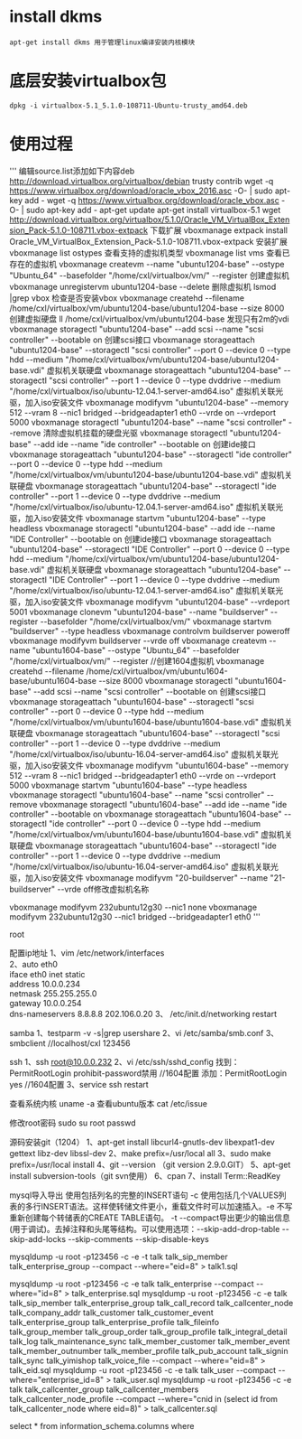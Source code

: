# install dkms
    apt-get install dkms 用于管理linux编译安装内核模块
# 底层安装virtualbox包
    dpkg -i virtualbox-5.1_5.1.0-108711-Ubuntu-trusty_amd64.deb 

# 使用过程
'''
编辑source.list添加如下内容deb http://download.virtualbox.org/virtualbox/debian trusty contrib
wget -q https://www.virtualbox.org/download/oracle_vbox_2016.asc -O- | sudo apt-key add -
wget -q https://www.virtualbox.org/download/oracle_vbox.asc -O- | sudo apt-key add -
apt-get update
apt-get install virtualbox-5.1
wget http://download.virtualbox.org/virtualbox/5.1.0/Oracle_VM_VirtualBox_Extension_Pack-5.1.0-108711.vbox-extpack 下载扩展
vboxmanage extpack install Oracle_VM_VirtualBox_Extension_Pack-5.1.0-108711.vbox-extpack 安装扩展 
vboxmanage list ostypes 查看支持的虚拟机类型
vboxmanage list vms 查看已存在的虚拟机
vboxmanage createvm --name "ubuntu1204-base" --ostype "Ubuntu_64" --basefolder "/home/cxl/virtualbox/vm/" --register 创建虚拟机
vboxmanage unregistervm ubuntu1204-base --delete 删除虚拟机
lsmod |grep vbox 检查是否安装vbox
vboxmanage createhd --filename /home/cxl/virtualbox/vm/ubuntu1204-base/ubuntu1204-base --size 8000 创建虚拟硬盘
ll /home/cxl/virtualbox/vm/ubuntu1204-base 发现只有2m的vdi 
vboxmanage storagectl "ubuntu1204-base" --add scsi  --name "scsi controller" --bootable on  创建scsi接口
vboxmanage storageattach "ubuntu1204-base" --storagectl "scsi controller" --port 0 --device 0 --type hdd --medium "/home/cxl/virtualbox/vm/ubuntu1204-base/ubuntu1204-base.vdi" 虚拟机关联硬盘
vboxmanage storageattach "ubuntu1204-base" --storagectl "scsi controller" --port 1 --device 0 --type dvddrive --medium "/home/cxl/virtualbox/iso/ubuntu-12.04.1-server-amd64.iso" 虚拟机关联光驱，加入iso安装文件
vboxmanage modifyvm "ubuntu1204-base" --memory 512 --vram 8 --nic1 bridged --bridgeadapter1 eth0 --vrde on --vrdeport 5000
vboxmanage storagectl "ubuntu1204-base" --name "scsi controller" --remove 清除虚拟机挂载的硬盘光驱
vboxmanage storagectl "ubuntu1204-base" --add ide  --name "ide controller" --bootable on  创建ide接口
vboxmanage storageattach "ubuntu1204-base" --storagectl "ide controller" --port 0 --device 0 --type hdd --medium "/home/cxl/virtualbox/vm/ubuntu1204-base/ubuntu1204-base.vdi" 虚拟机关联硬盘
vboxmanage storageattach "ubuntu1204-base" --storagectl "ide controller" --port 1 --device 0 --type dvddrive --medium "/home/cxl/virtualbox/iso/ubuntu-12.04.1-server-amd64.iso" 虚拟机关联光驱，加入iso安装文件
vboxmanage startvm "ubuntu1204-base" --type headless
vboxmanage storagectl "ubuntu1204-base" --add ide  --name "IDE Controller" --bootable on  创建ide接口
vboxmanage storageattach "ubuntu1204-base" --storagectl "IDE Controller" --port 0 --device 0 --type hdd --medium "/home/cxl/virtualbox/vm/ubuntu1204-base/ubuntu1204-base.vdi" 虚拟机关联硬盘
vboxmanage storageattach "ubuntu1204-base" --storagectl "IDE Controller" --port 1 --device 0 --type dvddrive --medium "/home/cxl/virtualbox/iso/ubuntu-12.04.1-server-amd64.iso" 虚拟机关联光驱，加入iso安装文件
vboxmanage modifyvm "ubuntu1204-base" --vrdeport 5001
vboxmanage clonevm "ubuntu1204-base" --name "buildserver" --register --basefolder "/home/cxl/virtualbox/vm/" 
vboxmanage startvm "buildserver" --type headless
vboxmanage controlvm buildserver poweroff
vboxmanage modifyvm buildserver --vrde off
vboxmanage createvm --name "ubuntu1604-base" --ostype "Ubuntu_64" --basefolder "/home/cxl/virtualbox/vm/" --register  //创建1604虚拟机
vboxmanage createhd --filename /home/cxl/virtualbox/vm/ubuntu1604-base/ubuntu1604-base --size 8000
vboxmanage storagectl "ubuntu1604-base" --add scsi  --name "scsi controller" --bootable on  创建scsi接口
vboxmanage storageattach "ubuntu1604-base" --storagectl "scsi controller" --port 0 --device 0 --type hdd --medium "/home/cxl/virtualbox/vm/ubuntu1604-base/ubuntu1604-base.vdi" 虚拟机关联硬盘
vboxmanage storageattach "ubuntu1604-base" --storagectl "scsi controller" --port 1 --device 0 --type dvddrive --medium "/home/cxl/virtualbox/iso/ubuntu-16.04-server-amd64.iso" 虚拟机关联光驱，加入iso安装文件
vboxmanage modifyvm "ubuntu1604-base" --memory 512 --vram 8 --nic1 bridged --bridgeadapter1 eth0 --vrde on --vrdeport 5000
vboxmanage startvm "ubuntu1604-base" --type headless
vboxmanage storagectl "ubuntu1604-base" --name "scsi controller" --remove
vboxmanage storagectl "ubuntu1604-base" --add ide  --name "ide controller" --bootable on
vboxmanage storageattach "ubuntu1604-base" --storagectl "ide controller" --port 0 --device 0 --type hdd --medium "/home/cxl/virtualbox/vm/ubuntu1604-base/ubuntu1604-base.vdi" 虚拟机关联硬盘
vboxmanage storageattach "ubuntu1604-base" --storagectl "ide controller" --port 1 --device 0 --type dvddrive --medium "/home/cxl/virtualbox/iso/ubuntu-16.04-server-amd64.iso" 虚拟机关联光驱，加入iso安装文件
vboxmanage modifyvm "20-buildserver" --name "21-buildserver" --vrde off修改虚拟机名称


vboxmanage modifyvm 232ubuntu12g30 --nic1 none
vboxmanage modifyvm 232ubuntu12g30 --nic1 bridged --bridgeadapter1 eth0
'''

root


配置ip地址
1、vim /etc/network/interfaces  
2、auto eth0  
   iface eth0 inet static  
    address 10.0.0.234  
    netmask 255.255.255.0  
    gateway 10.0.0.254  
    dns-nameservers 8.8.8.8 202.106.0.20 
3、 /etc/init.d/networking restart

samba
1、testparm -v -s|grep usershare
2、vi /etc/samba/smb.conf
3、smbclient //localhost/cxl 123456

ssh
1、ssh root@10.0.0.232
2、vi /etc/ssh/sshd_config
找到：PermitRootLogin prohibit-password禁用 //1604配置
添加：PermitRootLogin yes //1604配置
3、service ssh restart

查看系统内核
uname -a
查看ubuntu版本
cat /etc/issue

修改root密码
sudo su root
passwd

源码安装git（1204）
1、apt-get install libcurl4-gnutls-dev libexpat1-dev gettext libz-dev libssl-dev
2、make prefix=/usr/local all
3、sudo make prefix=/usr/local install
4、git --version （git version 2.9.0.GIT）
5、apt-get install subversion-tools（git svn使用）
6、cpan
7、install Term::ReadKey

mysql导入导出
使用包括列名的完整的INSERT语句 -c
使用包括几个VALUES列表的多行INSERT语法。这样使转储文件更小，重载文件时可以加速插入。-e
不写重新创建每个转储表的CREATE TABLE语句。 -t
--compact导出更少的输出信息(用于调试)。去掉注释和头尾等结构。可以使用选项：--skip-add-drop-table  --skip-add-locks --skip-comments --skip-disable-keys

mysqldump -u root -p123456 -c -e -t talk talk_sip_member talk_enterprise_group --compact --where="eid=8" > talk1.sql

mysqldump -u root -p123456 -c -e  talk talk_enterprise --compact --where="id=8" > talk_enterprise.sql
mysqldump -u root -p123456 -c -e  talk talk_sip_member talk_enterprise_group talk_call_record talk_callcenter_node talk_company_addr talk_customer talk_customer_event talk_enterprise_group talk_enterprise_profile talk_fileinfo talk_group_member talk_group_order talk_group_profile talk_integral_detail talk_log talk_maintenance_sync talk_member_customer talk_member_event talk_member_outnumber talk_member_profile talk_pub_account talk_signin talk_sync talk_yimishop talk_voice_file --compact --where="eid=8" > talk_eid.sql
mysqldump -u root -p123456 -c -e  talk talk_user --compact --where="enterprise_id=8" > talk_user.sql
mysqldump -u root -p123456 -c -e  talk talk_callcenter_group talk_callcenter_members talk_callcenter_node_profile --compact --where="cnid in (select id from talk_callcenter_node where eid=8)" > talk_callcenter.sql

select * from information_schema.columns where 
